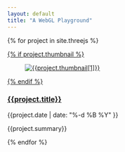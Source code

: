 ```yaml
---
layout: default
title: "A WebGL Playground"
---
```

{% for project in site.threejs %}
<article class="item">
    <a href="{{project.url}}">
    {% if project.thumbnail %}
        <figure>
            <img src="{{project.thumbnail[0]}}" alt="{{project.thumbnail[1]}}">
        </figure>
    {% endif %}
    <h3 class="title">{{project.title}}</h3> 
    </a>
    <div class="date">{{project.date | date: "%-d %B %Y" }}</div>
    <p>{{project.summary}}</p>
   
</article>
{% endfor %}


